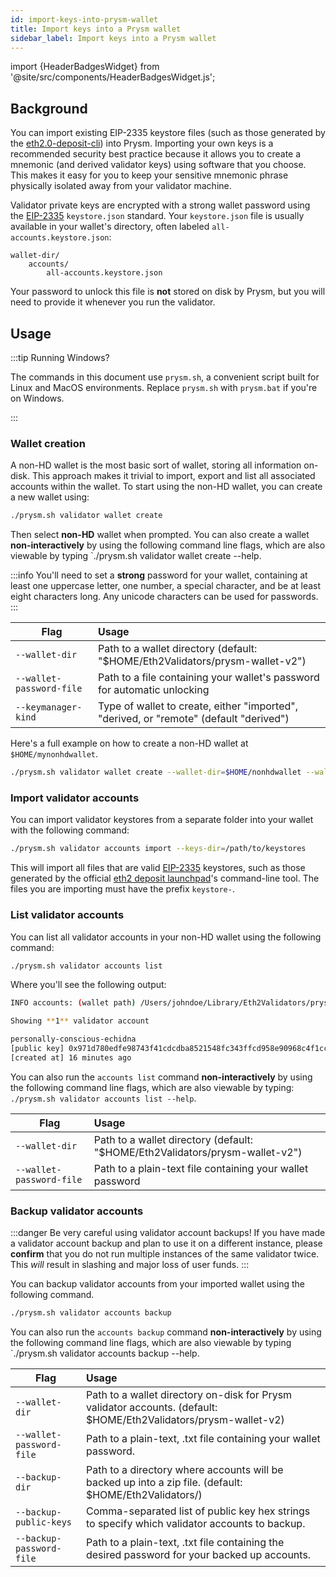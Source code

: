 ```yaml
---
id: import-keys-into-prysm-wallet
title: Import keys into a Prysm wallet
sidebar_label: Import keys into a Prysm wallet
---
```


import {HeaderBadgesWidget} from '@site/src/components/HeaderBadgesWidget.js';

<HeaderBadgesWidget />

## Background

You can import existing EIP-2335 keystore files (such as those generated by the [eth2.0-deposit-cli](https://github.com/ethereum/eth2.0-deposit-cli)) into Prysm. Importing your own keys is a recommended security best practice because it allows you to create a mnemonic (and derived validator keys) using software that you choose. This makes it easy for you to keep your sensitive mnemonic phrase physically isolated away from your validator machine.

Validator private keys are encrypted with a strong wallet password using the [EIP-2335](https://eips.ethereum.org/EIPS/eip-2335) `keystore.json` standard. Your `keystore.json` file is usually available in your wallet's directory, often labeled `all-accounts.keystore.json`:

```
wallet-dir/
	accounts/
		all-accounts.keystore.json
```

Your password to unlock this file is **not** stored on disk by Prysm, but you will need to provide it whenever you run the validator.

## Usage

:::tip Running Windows?

The commands in this document use `prysm.sh`, a convenient script built for Linux and MacOS environments. Replace `prysm.sh` with `prysm.bat` if you're on Windows.

:::

### Wallet creation

A non-HD wallet is the most basic sort of wallet, storing all information on-disk. This approach makes it trivial to import, export and list all associated accounts within the wallet. To start using the non-HD wallet, you can create a new wallet using:

```bash
./prysm.sh validator wallet create
```

Then select **non-HD** wallet when prompted. You can also create a wallet **non-interactively** by using the following command line flags, which are also viewable by typing `./prysm.sh validator wallet create --help.

:::info
You'll need to set a **strong** password for your wallet, containing at least one uppercase letter, one number, a special character, and be at least eight characters long. Any unicode characters can be used for passwords.
:::

| Flag                     | Usage                                                                                  |
| ------------------------ | :------------------------------------------------------------------------------------- |
| `--wallet-dir`           | Path to a wallet directory (default: "$HOME/Eth2Validators/prysm-wallet-v2")           |
| `--wallet-password-file` | Path to a file containing your wallet's password for automatic unlocking               |
| `--keymanager-kind`      | Type of wallet to create, either "imported", "derived, or "remote" (default "derived") |

Here's a full example on how to create a non-HD wallet at `$HOME/mynonhdwallet`.
```bash
./prysm.sh validator wallet create --wallet-dir=$HOME/nonhdwallet --wallet-password-file=/path/to/password.txt --keymanager-kind=imported
```

### Import validator accounts

You can import validator keystores from a separate folder into your wallet with the following command:

```bash
./prysm.sh validator accounts import --keys-dir=/path/to/keystores
```

This will import all files that are valid [EIP-2335](https://eips.ethereum.org/EIPS/eip-2335) keystores, such as those generated by the official [eth2 deposit launchpad](https://launchpad.ethereum.org/)'s command-line tool. The files you are importing must have the prefix `keystore-`.

### List validator accounts

You can list all validator accounts in your non-HD wallet using the following command:

```bash
./prysm.sh validator accounts list
```

Where you'll see the following output:

```bash
INFO accounts: (wallet path) /Users/johndoe/Library/Eth2Validators/prysm-wallet-v2

Showing **1** validator account

personally-conscious-echidna
[public key] 0x971d780edfe98743f41cdcdba8521548fc343ffcd958e90968c4f1cc5a2e9b6ea11a984397c34c6cc13e9d4e8d14ce1e
[created at] 16 minutes ago
```

You can also run the `accounts list` command **non-interactively** by using the following command line flags, which are also viewable by typing: `./prysm.sh validator accounts list --help`.

| Flag                     | Usage                                                                        |
| ------------------------ | :--------------------------------------------------------------------------- |
| `--wallet-dir`           | Path to a wallet directory (default: "$HOME/Eth2Validators/prysm-wallet-v2") |
| `--wallet-password-file` | Path to a plain-text file containing your wallet password                    |


### Backup validator accounts

:::danger Be very careful using validator account backups!
If you have made a validator account backup and plan to use it on a different instance, 
please **confirm** that you do not run multiple instances of the same validator twice. 
This _will_ result in slashing and major loss of user funds.
:::


You can backup validator accounts from your imported wallet using the following command.

```bash
./prysm.sh validator accounts backup
```

You can also run the `accounts backup` command **non-interactively** by using the following command line flags, which are also viewable by typing `./prysm.sh validator accounts backup --help.

| Flag                     | Usage                                                                                                            |
| ------------------------ | :--------------------------------------------------------------------------------------------------------------- |
| `--wallet-dir`           | Path to a wallet directory on-disk for Prysm validator accounts. (default: $HOME/Eth2Validators/prysm-wallet-v2) |
| `--wallet-password-file` | Path to a plain-text, .txt file containing your wallet password.                                                 |
| `--backup-dir`           | Path to a directory where accounts will be backed up into a zip file. (default: $HOME/Eth2Validators/)           |
| `--backup-public-keys`   | Comma-separated list of public key hex strings to specify which validator accounts to backup.                    |
| `--backup-password-file` | Path to a plain-text, .txt file containing the desired password for your backed up accounts.                     |

